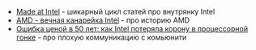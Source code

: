 - [Made at Intel](https://habr.com/ru/articles/737294/) - шикарный цикл статей про внутрянку Intel
- [AMD - вечная канарейка Intel](https://habr.com/ru/companies/timeweb/articles/745866/) - про историю AMD
- [Ошибка ценой в 50 лет: как Intel потеряла корону в процессорной гонке](https://habr.com/ru/articles/855884/) - про плохую коммуникацию с комьюнити